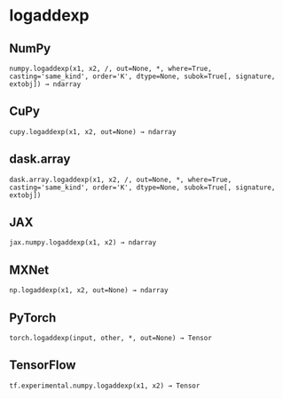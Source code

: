 # logaddexp

## NumPy

```
numpy.logaddexp(x1, x2, /, out=None, *, where=True, casting='same_kind', order='K', dtype=None, subok=True[, signature, extobj]) → ndarray
```

## CuPy

```
cupy.logaddexp(x1, x2, out=None) → ndarray
```

## dask.array

```
dask.array.logaddexp(x1, x2, /, out=None, *, where=True, casting='same_kind', order='K', dtype=None, subok=True[, signature, extobj])
```

## JAX

```
jax.numpy.logaddexp(x1, x2) → ndarray
```

## MXNet

```
np.logaddexp(x1, x2, out=None) → ndarray
```

## PyTorch

```
torch.logaddexp(input, other, *, out=None) → Tensor
```

## TensorFlow

```
tf.experimental.numpy.logaddexp(x1, x2) → Tensor
```